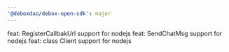 ```yaml
---
'@deboxdao/debox-open-sdk': major
---
```


feat: RegisterCallbakUrl support for nodejs
feat: SendChatMsg support for nodejs
feat: class Client support for nodejs
